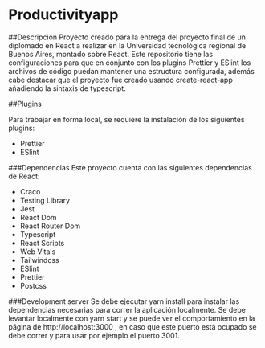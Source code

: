 # Productivityapp


##Descripción
Proyecto creado para la entrega del proyecto final de un diplomado en React a realizar en la Universidad tecnológica regional de Buenos Aires, montado sobre React. Este repositorio tiene las configuraciones para que en conjunto con los plugins Prettier y ESlint los archivos de código puedan mantener una estructura configurada, además cabe destacar que el proyecto fue creado usando create-react-app añadiendo la sintaxis de typescript.

##Plugins

Para trabajar en forma local, se requiere la instalación de los siguientes plugins:
- Prettier
- ESlint

###Dependencias
Este proyecto cuenta con las siguientes dependencias de React:
- Craco
- Testing Library
- Jest
- React Dom
- React Router Dom
- Typescript
- React Scripts
- Web Vitals
- Tailwindcss
- ESlint
- Prettier
- Postcss

###Development server
Se debe ejecutar yarn install para instalar las dependencias necesarias para correr la aplicación localmente. Se debe levantar localmente con yarn start y se puede ver el comportamiento en la página de http://localhost:3000 , en caso que este puerto está ocupado se debe correr y para usar por ejemplo el puerto 3001.
